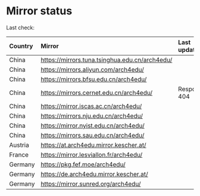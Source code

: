 <script src="./time.js"></script>
# Mirror status
Last check: <script type="text/javascript">localize(1717816856.5156748);</script>

|Country|Mirror|Last update|
|:------|:-----|:----------|
|China|https://mirrors.tuna.tsinghua.edu.cn/arch4edu/|<script type="text/javascript">localize(1717785364);</script>|
|China|https://mirrors.aliyun.com/arch4edu/|<script type="text/javascript">localize(1717785364);</script>|
|China|https://mirrors.bfsu.edu.cn/arch4edu/|<script type="text/javascript">localize(1717742215);</script>|
|China|https://mirrors.cernet.edu.cn/arch4edu/|Response 404|
|China|https://mirror.iscas.ac.cn/arch4edu/|<script type="text/javascript">localize(1717785364);</script>|
|China|https://mirrors.nju.edu.cn/arch4edu/|<script type="text/javascript">localize(1717698847);</script>|
|China|https://mirror.nyist.edu.cn/arch4edu/|<script type="text/javascript">localize(1717742215);</script>|
|China|https://mirrors.sau.edu.cn/arch4edu/|<script type="text/javascript">localize(1717785364);</script>|
|Austria|https://at.arch4edu.mirror.kescher.at/|<script type="text/javascript">localize(1717785364);</script>|
|France|https://mirror.lesviallon.fr/arch4edu/|<script type="text/javascript">localize(1717785364);</script>|
|Germany|https://pkg.fef.moe/arch4edu/|<script type="text/javascript">localize(1717785364);</script>|
|Germany|https://de.arch4edu.mirror.kescher.at/|<script type="text/javascript">localize(1717785364);</script>|
|Germany|https://mirror.sunred.org/arch4edu/|<script type="text/javascript">localize(1717742215);</script>|

<script src="./tablefilter/tablefilter.js"></script>
<script src="./table.js"></script>